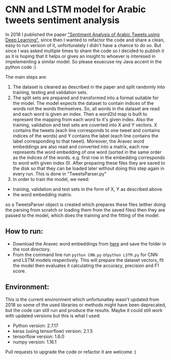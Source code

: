# CNN and LSTM model for Arabic tweets sentiment analysis

In 2018 I published the paper ["Sentiment Analysis of Arabic Tweets using Deep Learning"](https://www.sciencedirect.com/science/article/pii/S1877050918321689), since then I wanted to refactor the code and share a clean, easy to run version of it, unfortunately I didn't have a chance to do so. But since I was asked multiple times to share the code so I decided to publish it as it is hoping that it helps or gives an insight to whoever is interesed in impelementing a similar model. So please exuecuse my Java accent in the python code :)

The main steps are:
1. The dataset is cleaned as described in the paper and split randomly into training, testing and validation sets.
2. The split sets are prepared and transformed into a format suitable for the model. The model expects the dataset to contain indices of the words not the words themselves. So, all words in the dataset are read and each word is given an index. Then a word2id map is built to represent the mapping from each word to it's given index. Also the training, validation and test sets are coverted into X and Y vectors. X contains the tweets (each line corresponds to one tweet and contains indices of the words) and Y contains the label (each line contains the label corresponding to that tweet). Moreover, the Aravec word embeddings are also read and converted into a matrix, each row represents the word embedding of one word (sorted in the same order as the indices of the words. e.g. first row in the embedding corresponds to word with given index 0). After preparing these files they are saved to the disk so that they can be loaded later without doing this step again in every run. This is done in "TweetsParser.py"
3. In order to train the model, we need:
- training, validation and test sets in the form of X, Y as described above.
- the word embedding matrix.

so a TweetsParser object is created which prepares these files (either doing the parsing from scratch or loading them from the saved files)
then they are passed to the model, which does the training and the fitting of the model.

## How to run:
- Download the Aravec word embeddings from [here](https://drive.google.com/drive/folders/1KqHedTrS_zu5c89hPyeU37jOE0ITTqI3?usp=sharing) and save the folder in the root directory.
- From the command line run `python CNN.py` or`python LSTM.py` for CNN and LSTM models respectively. This will prepare the dataset vectors, fit the model then evaluates it calculating the accuracy, precision and F1 score.

## Environment:
This is the current environment which unfortunatley wasn't updated from 2018 so some of the used libraries or methods might have been deprecated, but the code can still run and produce the results. Maybe it could still work with updated versions but this is what I used:
- Python version: 2.7.17
- keras (using tensorflow) version: 2.1.5
- tensorflow version: 1.6.0
- numpy version: 1.16.1

Pull requests to upgrade the code or refactor it are welcome :)
